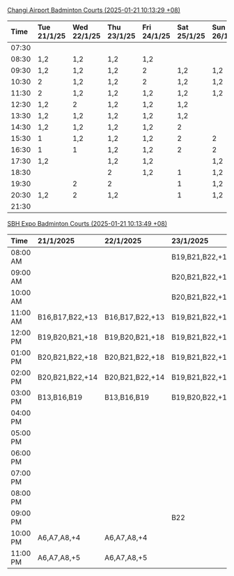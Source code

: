 [Changi Airport Badminton Courts (2025-01-21 10:13:29 +08)](https://www.carc.org.sg/FacilityBooking.aspx)

| Time   | Tue 21/1/25   | Wed 22/1/25   | Thu 23/1/25   | Fri 24/1/25   | Sat 25/1/25   | Sun 26/1/25   | Mon 27/1/25   |
|:-------|:--------------|:--------------|:--------------|:--------------|:--------------|:--------------|:--------------|
| 07:30  |               |               |               |               |               |               |               |
| 08:30  | 1,2           | 1,2           | 1,2           | 1,2           |               |               | 1,2           |
| 09:30  | 1,2           | 1,2           | 1,2           | 2             | 1,2           | 1,2           | 1,2           |
| 10:30  | 2             | 1,2           | 1,2           | 2             | 1,2           | 1,2           | 1,2           |
| 11:30  | 2             | 1,2           | 1,2           | 1,2           | 1,2           | 1,2           | 1,2           |
| 12:30  | 1,2           | 2             | 1,2           | 1,2           | 1,2           |               | 1,2           |
| 13:30  | 1,2           | 1,2           | 1,2           | 1,2           | 1,2           |               | 1,2           |
| 14:30  | 1,2           | 1,2           | 1,2           | 1,2           | 2             |               | 1,2           |
| 15:30  | 1             | 1,2           | 1,2           | 1,2           | 2             | 2             | 1,2           |
| 16:30  | 1             | 1             | 1,2           | 1,2           | 2             | 2             | 1,2           |
| 17:30  | 1,2           |               | 1,2           | 1,2           |               | 1,2           | 1,2           |
| 18:30  |               |               | 2             | 1,2           | 1             | 1,2           | 1             |
| 19:30  |               | 2             | 2             |               | 1             | 1,2           |               |
| 20:30  | 1,2           | 2             | 1,2           |               | 1             | 1,2           | 2             |
| 21:30  |               |               |               |               |               |               |               |

[SBH Expo Badminton Courts (2025-01-21 10:13:49 +08)](https://singaporebadmintonhall.getomnify.com/widgets/O3MRKGBH359GA55KHMG1RD)

| Time     | 21/1/2025       | 22/1/2025       | 23/1/2025       | 24/1/2025       | 25/1/2025       | 26/1/2025       | 27/1/2025       |
|:---------|:----------------|:----------------|:----------------|:----------------|:----------------|:----------------|:----------------|
| 08:00 AM |                 |                 | B19,B21,B22,+18 | B19,B21,B22,+19 | B19,B21,B22,+12 | B16,B20,B21,+4  | B19,B21,B22,+10 |
| 09:00 AM |                 |                 | B20,B21,B22,+15 | B19,B20,B21,+17 | B19,B21,B22,+13 |                 | A6              |
| 10:00 AM |                 |                 | B20,B21,B22,+17 | B19,B20,B21,+17 | B19,B20,B21,+16 |                 |                 |
| 11:00 AM | B16,B17,B22,+13 | B16,B17,B22,+13 | B19,B21,B22,+17 | B19,B21,B22,+17 | B19,B20,B21,+16 |                 |                 |
| 12:00 PM | B19,B20,B21,+18 | B19,B20,B21,+18 | B19,B21,B22,+19 | B19,B21,B22,+13 | B19,B21,B22,+19 |                 | A5,B12,B17      |
| 01:00 PM | B20,B21,B22,+18 | B20,B21,B22,+18 | B19,B21,B22,+19 | B19,B21,B22,+15 | B19,B21,B22,+19 |                 | B19,B21,B22,+5  |
| 02:00 PM | B20,B21,B22,+14 | B20,B21,B22,+14 | B19,B21,B22,+13 | B19,B21,B22,+15 | B20,B21,B22,+12 | A8,A9,B22       | B11,B13,B14     |
| 03:00 PM | B13,B16,B19     | B13,B16,B19     | B19,B20,B22,+11 | B20,B21,B22,+11 | B16,B17,B18     |                 |                 |
| 04:00 PM |                 |                 |                 | B20,B21,B22     |                 | B13             |                 |
| 05:00 PM |                 |                 |                 |                 | B13             |                 | A1              |
| 06:00 PM |                 |                 |                 |                 |                 |                 | A7,A8,A9,+3     |
| 07:00 PM |                 |                 |                 |                 |                 | A3              | A10,B14,B15,+8  |
| 08:00 PM |                 |                 |                 |                 |                 | A10,A9,B13,+1   | B19,B21,B22,+18 |
| 09:00 PM |                 |                 | B22             |                 |                 | A10,B15,B16,+4  | B19,B21,B22,+19 |
| 10:00 PM | A6,A7,A8,+4     | A6,A7,A8,+4     |                 | A10,A8,A9,+4    | A10,B21,B22,+1  | B20,B21,B22,+17 | A10,A8,A9,+7    |
| 11:00 PM | A6,A7,A8,+5     | A6,A7,A8,+5     |                 | A10,A8,A9,+4    | B20,B21,B22,+10 | B20,B21,B22,+19 | A10,A8,A9,+7    |
